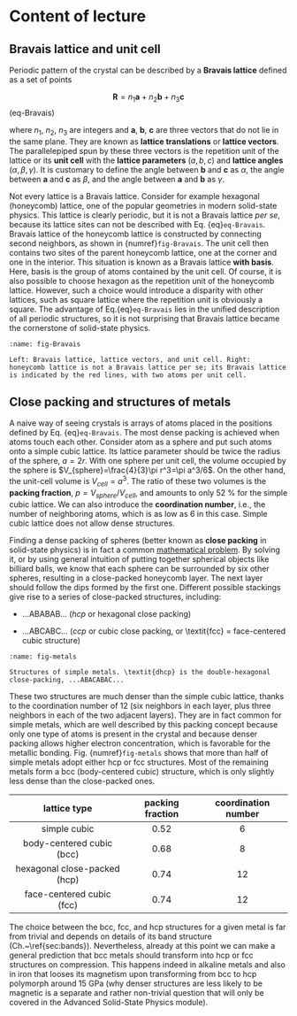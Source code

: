 # Content of lecture

## Bravais lattice and unit cell

Periodic pattern of the crystal can be described by a **Bravais lattice** defined as a set of points

$$ 
    \mathbf{R} = n_1 \mathbf{a} + n_2 \mathbf{b} + n_3 \mathbf{c}
$$ (eq-Bravais)

where $n_1$, $n_2$, $n_3$ are integers and $\mathbf{a}$, $\mathbf{b}$, $\mathbf{c}$ are three vectors that do not lie in the same plane. They are known as **lattice translations** or **lattice vectors**. The parallelepiped spun by these three vectors is the repetition unit of the lattice or its **unit cell** with the **lattice parameters** ($a,b,c$) and **lattice angles** ($\alpha,\beta,\gamma$). It is customary to define the angle between $\mathbf{b}$ and $\mathbf{c}$ as $\alpha$, the angle between $\mathbf{a}$ and $\mathbf{c}$ as $\beta$, and the angle between $\mathbf{a}$ and $\mathbf{b}$ as $\gamma$.

Not every lattice is a Bravais lattice. Consider for example hexagonal (honeycomb) lattice, one of the popular geometries in modern solid-state physics. This lattice is clearly periodic, but it is not a Bravais lattice _per se_, because its lattice sites can not be described with Eq. {eq}`eq-Bravais`. Bravais lattice of the honeycomb lattice is constructed by connecting second neighbors, as shown in {numref}`fig-Bravais`. The unit cell then contains two sites of the parent honeycomb lattice, one at the corner and one in the interior. This situation is known as a Bravais lattice **with basis**. Here, basis is the group of atoms contained by the unit cell. Of course, it is also possible to choose hexagon as the repetition unit of the honeycomb lattice. However, such a choice would introduce a disparity with other lattices, such as square lattice where the repetition unit is obviously a square. The advantage of Eq.{eq}`eq-Bravais` lies in the unified description of all periodic structures, so it is not surprising that Bravais lattice became the cornerstone of solid-state physics.

```{figure} /figures/ch1-lattice.svg
:name: fig-Bravais

Left: Bravais lattice, lattice vectors, and unit cell. Right: honeycomb lattice is not a Bravais lattice per se; its Bravais lattice is indicated by the red lines, with two atoms per unit cell.
```

## Close packing and structures of metals

A naive way of seeing crystals is arrays of atoms placed in the positions defined by Eq. {eq}`eq-Bravais`. The most dense packing is achieved when atoms touch each other. Consider atom as a sphere and put such atoms onto a simple cubic lattice. Its lattice parameter should be twice the radius of the sphere, $a=2r$. With one sphere per unit cell, the volume occupied by the sphere is $V_{sphere}=\frac{4}{3}\pi r^3=\pi a^3/6$. On the other hand, the unit-cell volume is $V_{cell}=a^3$. The ratio of these two volumes is the **packing fraction**, $p=V_{sphere}/V_{cell}$, and amounts to only 52 % for the simple cubic lattice. We can also introduce the **coordination number**, i.e., the number of neighboring atoms, which is as low as 6 in this case. Simple cubic lattice does not allow dense structures.

Finding a dense packing of spheres (better known as **close packing** in solid-state physics) is in fact a common [mathematical problem](https://arxiv.org/abs/math/9811071v2). By solving it, or by using general intuition of putting together spherical objects like billiard balls, we know that each sphere can be surrounded by six other spheres, resulting in a close-packed honeycomb layer. The next layer should follow the dips formed by the first one. Different possible stackings give rise to a series of close-packed structures, including:
 * ...ABABAB... (_hcp_ or hexagonal close packing)

 * ...ABCABC... (_ccp_ or cubic close packing, or \textit{fcc} = face-centered cubic structure)


 ```{figure} /figures/ch1-metals.svg
:name: fig-metals

Structures of simple metals. \textit{dhcp} is the double-hexagonal close-packing, ...ABACABAC...
```

 These two structures are much denser than the simple cubic lattice, thanks to the coordination number of 12 (six neighbors in each layer, plus three neighbors in each of the two adjacent layers). They are in fact common for simple metals, which are well described by this packing concept because only one type of atoms is present in the crystal and because denser packing allows higher electron concentration, which is favorable for the metallic bonding. Fig. {numref}`fig-metals` shows that more than half of simple metals adopt either hcp or fcc structures. Most of the remaining metals form a bcc (body-centered cubic) structure, which is only slightly less dense than the close-packed ones. 



| lattice type | packing fraction | coordination number|
| :--: | :--: | :--: |
| simple cubic | 0.52 | 6 |
| body-centered cubic (bcc) | 0.68 | 8 |
| hexagonal close-packed (hcp) | 0.74 | 12 |
| face-centered cubic (fcc) | 0.74 | 12 |


The choice between the bcc, fcc, and hcp structures for a given metal is far from trivial and depends on details of its band structure (Ch.~\ref{sec:bands}). Nevertheless, already at this point we can make a general prediction that bcc metals should transform into hcp or fcc structures on compression. This happens indeed in alkaline metals and also in iron that looses its magnetism upon transforming from bcc to hcp polymorph around 15 GPa (why denser structures are less likely to be magnetic is a separate and rather non-trivial question that will only be covered in the Advanced Solid-State Physics module). 




 

